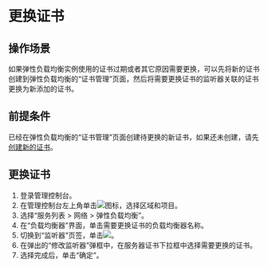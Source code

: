 # 更换证书<a name="elb_ug_zs_0005"></a>

## 操作场景<a name="section7114614171517"></a>

如果弹性负载均衡实例使用的证书过期或者其它原因需要更换，可以先将新的证书创建到弹性负载均衡的“证书管理”页面，然后将需要更换证书的监听器关联的证书更换为新添加的证书。

## 前提条件<a name="section87801068191"></a>

已经在弹性负载均衡的“证书管理”页面创建待更换的新证书，如果还未创建，请先[创建新的证书](创建证书.md)。

## 更换证书<a name="section19444195661517"></a>

1.  登录管理控制台。
2.  在管理控制台左上角单击![](figures/zh-cn_image_0193463629.jpg)图标，选择区域和项目。
3.  选择“服务列表 \> 网络 \> 弹性负载均衡”。
4.  在“负载均衡器”界面，单击需要更换证书的负载均衡器名称。
5.  切换到“监听器”页签，单击![](figures/zh-cn_image_0195907807.png)。
6.  在弹出的“修改监听器”弹框中，在服务器证书下拉框中选择需要更换的证书。
7.  选择完成后，单击“确定”。

